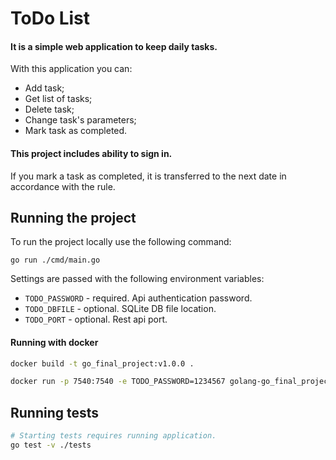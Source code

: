 # ToDo List

#### It is a simple web application to keep daily tasks.

With this application you can:
- Add task;
- Get list of tasks;
- Delete task;
- Change task's parameters;
- Mark task as completed.

#### This project includes ability to sign in.

If you mark a task as completed, it is transferred to the next date in accordance with the rule.

## Running the project

To run the project locally use the following command:
```
go run ./cmd/main.go
```
Settings are passed with the following environment variables:

- `TODO_PASSWORD` - required. Api authentication password.
- `TODO_DBFILE` - optional. SQLite DB file location.
- `TODO_PORT` - optional. Rest api port.

#### Running with docker 
``` bash
docker build -t go_final_project:v1.0.0 .
```

``` bash
docker run -p 7540:7540 -e TODO_PASSWORD=1234567 golang-go_final_project:v1.0.0
```

## Running tests

``` bash
# Starting tests requires running application.
go test -v ./tests
```